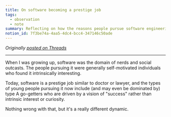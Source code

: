 ```yaml
---
title: On software becoming a prestige job
tags:
  - observation
  - note
summary: Reflecting on how the reasons people pursue software engineering has evolved
notion_id: 7f3be74a-4aa5-4dc4-bcc4-347146c50ade
---
```

_Originally_ [_posted on Threads_](https://www.threads.net/@captbaritone/post/CymXL0yPX3w)

---

When I was growing up, software was the domain of nerds and social outcasts. The people pursuing it were generally self-motivated individuals who found it intrinsically interesting.

Today, software is a prestige job similar to doctor or lawyer, and the types of young people pursuing it now include (and may even be dominated by) type A go-getters who are driven by a vision of "success" rather than intrinsic interest or curiosity.

Nothing wrong with that, but it's a really different dynamic.
